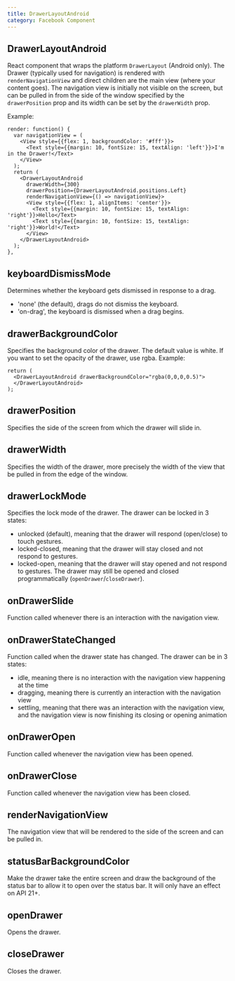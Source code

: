 ```yaml
---
title: DrawerLayoutAndroid
category: Facebook Component
---
```

<!-- Generated by documentation.js. Update this documentation by updating the source code. -->

## DrawerLayoutAndroid

React component that wraps the platform `DrawerLayout` (Android only). The
Drawer (typically used for navigation) is rendered with `renderNavigationView`
and direct children are the main view (where your content goes). The navigation
view is initially not visible on the screen, but can be pulled in from the
side of the window specified by the `drawerPosition` prop and its width can
be set by the `drawerWidth` prop.

Example:

    render: function() {
      var navigationView = (
        <View style={{flex: 1, backgroundColor: '#fff'}}>
          <Text style={{margin: 10, fontSize: 15, textAlign: 'left'}}>I'm in the Drawer!</Text>
        </View>
      );
      return (
        <DrawerLayoutAndroid
          drawerWidth={300}
          drawerPosition={DrawerLayoutAndroid.positions.Left}
          renderNavigationView={() => navigationView}>
          <View style={{flex: 1, alignItems: 'center'}}>
            <Text style={{margin: 10, fontSize: 15, textAlign: 'right'}}>Hello</Text>
            <Text style={{margin: 10, fontSize: 15, textAlign: 'right'}}>World!</Text>
          </View>
        </DrawerLayoutAndroid>
      );
    },

## keyboardDismissMode

Determines whether the keyboard gets dismissed in response to a drag.

-   'none' (the default), drags do not dismiss the keyboard.
-   'on-drag', the keyboard is dismissed when a drag begins.

## drawerBackgroundColor

Specifies the background color of the drawer. The default value is white.
If you want to set the opacity of the drawer, use rgba. Example:

    return (
      <DrawerLayoutAndroid drawerBackgroundColor="rgba(0,0,0,0.5)">
      </DrawerLayoutAndroid>
    );

## drawerPosition

Specifies the side of the screen from which the drawer will slide in.

## drawerWidth

Specifies the width of the drawer, more precisely the width of the view that be pulled in
from the edge of the window.

## drawerLockMode

Specifies the lock mode of the drawer. The drawer can be locked in 3 states:

-   unlocked (default), meaning that the drawer will respond (open/close) to touch gestures.
-   locked-closed, meaning that the drawer will stay closed and not respond to gestures.
-   locked-open, meaning that the drawer will stay opened and not respond to gestures.
    The drawer may still be opened and closed programmatically (`openDrawer`/`closeDrawer`).

## onDrawerSlide

Function called whenever there is an interaction with the navigation view.

## onDrawerStateChanged

Function called when the drawer state has changed. The drawer can be in 3 states:

-   idle, meaning there is no interaction with the navigation view happening at the time
-   dragging, meaning there is currently an interaction with the navigation view
-   settling, meaning that there was an interaction with the navigation view, and the
    navigation view is now finishing its closing or opening animation

## onDrawerOpen

Function called whenever the navigation view has been opened.

## onDrawerClose

Function called whenever the navigation view has been closed.

## renderNavigationView

The navigation view that will be rendered to the side of the screen and can be pulled in.

## statusBarBackgroundColor

Make the drawer take the entire screen and draw the background of the
status bar to allow it to open over the status bar. It will only have an
effect on API 21+.

## openDrawer

Opens the drawer.

## closeDrawer

Closes the drawer.
